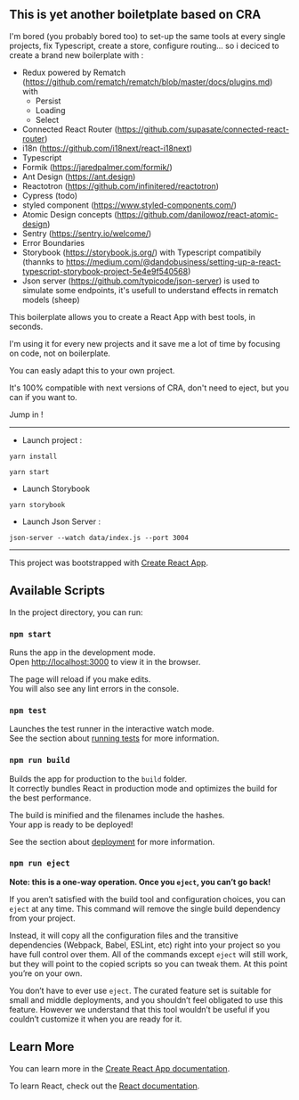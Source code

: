 ## This is yet another boiletplate based on CRA

I'm bored (you probably bored too) to set-up the same tools at every single projects, fix Typescript, create a store, configure routing... so i deciced to create a brand new boilerplate with : 

- Redux powered by Rematch (https://github.com/rematch/rematch/blob/master/docs/plugins.md) with
  - Persist
  - Loading
  - Select
- Connected React Router (https://github.com/supasate/connected-react-router)
- i18n (https://github.com/i18next/react-i18next)
- Typescript 
- Formik (https://jaredpalmer.com/formik/)
- Ant Design (https://ant.design)
- Reactotron (https://github.com/infinitered/reactotron)
- Cypress (todo)
- styled component (https://www.styled-components.com/)
- Atomic Design concepts (https://github.com/danilowoz/react-atomic-design)
- Sentry (https://sentry.io/welcome/)
- Error Boundaries
- Storybook (https://storybook.js.org/) with Typescript compatibily (thannks to https://medium.com/@dandobusiness/setting-up-a-react-typescript-storybook-project-5e4e9f540568)
- Json server (https://github.com/typicode/json-server) is used to simulate some endpoints, it's usefull to understand effects in rematch models (sheep)

This boilerplate allows you to create a React App with best tools, in seconds. 

I'm using it for every new projects and it save me a lot of time by focusing on code, not on boilerplate.

You can easly adapt this to your own project. 

It's 100% compatible with next versions of CRA, don't need to eject, but you can if you want to.

Jump in !

--- 
- Launch project : 

`yarn install`

`yarn start`

- Launch Storybook

`yarn storybook`

- Launch Json Server :

`json-server --watch data/index.js --port 3004`



---

This project was bootstrapped with [Create React App](https://github.com/facebook/create-react-app).

## Available Scripts

In the project directory, you can run:

### `npm start`

Runs the app in the development mode.<br>
Open [http://localhost:3000](http://localhost:3000) to view it in the browser.

The page will reload if you make edits.<br>
You will also see any lint errors in the console.

### `npm test`

Launches the test runner in the interactive watch mode.<br>
See the section about [running tests](https://facebook.github.io/create-react-app/docs/running-tests) for more information.

### `npm run build`

Builds the app for production to the `build` folder.<br>
It correctly bundles React in production mode and optimizes the build for the best performance.

The build is minified and the filenames include the hashes.<br>
Your app is ready to be deployed!

See the section about [deployment](https://facebook.github.io/create-react-app/docs/deployment) for more information.

### `npm run eject`

**Note: this is a one-way operation. Once you `eject`, you can’t go back!**

If you aren’t satisfied with the build tool and configuration choices, you can `eject` at any time. This command will remove the single build dependency from your project.

Instead, it will copy all the configuration files and the transitive dependencies (Webpack, Babel, ESLint, etc) right into your project so you have full control over them. All of the commands except `eject` will still work, but they will point to the copied scripts so you can tweak them. At this point you’re on your own.

You don’t have to ever use `eject`. The curated feature set is suitable for small and middle deployments, and you shouldn’t feel obligated to use this feature. However we understand that this tool wouldn’t be useful if you couldn’t customize it when you are ready for it.

## Learn More

You can learn more in the [Create React App documentation](https://facebook.github.io/create-react-app/docs/getting-started).

To learn React, check out the [React documentation](https://reactjs.org/).
